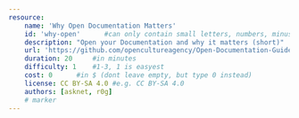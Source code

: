 ```yaml
---
resource:
    name: 'Why Open Documentation Matters'
    id: 'why-open'      #can only contain small letters, numbers, minus and underscore. needs to be the same as the file name
    description: "Open your Documentation and why it matters (short)"
    url: 'https://github.com/opencultureagency/Open-Documentation-Guide/blob/master/text/Content.md#why-open-source-documentation'
    duration: 20     #in minutes
    difficulty: 1    #1-3, 1 is easyest
    cost: 0      #in $ (dont leave empty, but type 0 instead)
    license: CC BY-SA 4.0 #e.g. CC BY-SA 4.0
    authors: [asknet, r0g]
    # marker
---
```

